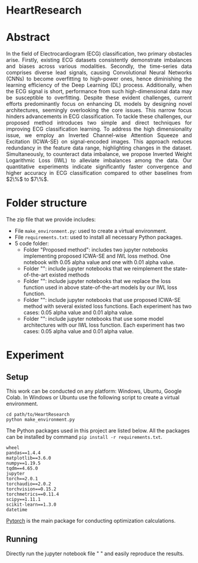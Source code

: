# HeartResearch

# Abstract 
<p align="justify">In the field of Electrocardiogram (ECG) classification, two primary obstacles arise. Firstly, existing ECG datasets consistently demonstrate imbalances and biases across various modalities. Secondly, the time-series data comprises diverse lead signals, causing Convolutional Neural Networks (CNNs) to become overfitting to high-power ones, hence diminishing the learning efficiency of the Deep Learning (DL) process. Additionally, when the ECG signal is short, performance from such high-dimensional data may be susceptible to overfitting. Despite these evident challenges, current efforts predominantly focus on enhancing DL models by designing novel architectures, seemingly overlooking the core issues. This narrow focus hinders advancements in ECG classification. To tackle these challenges, our proposed method introduces two simple and direct techniques for improving ECG classification learning. To address the high dimensionality issue, we employ an Inverted Channel-wise Attention Squeeze and Excitation (ICWA-SE) on signal-encoded images. This approach reduces redundancy in the feature data range, highlighting changes in the dataset. Simultaneously, to counteract data imbalance, we propose Inverted Weight Logarithmic Loss (IWL) to alleviate imbalances among the data. Our quantitative experiments indicate significantly faster convergence and higher accuracy in ECG classification compared to other baselines from $2\%$ to $7\%$. 

# Folder structure
The zip file that we provide includes:
* File ```make_environment.py```: used to create a virtual environment.
* File ```requirements.txt```: used to install all necessary Python packages.
* 5 code folder:
  + Folder "Proposed method": includes two jupyter notebooks implementing proposed ICWA-SE and IWL loss method. One notebook with 0.05 alpha value and one with 0.01 alpha value.
  + Folder "": include jupyter notebooks that we reimplement the state-of-the-art existed methods
  + Folder "": include jupyter notebooks that we replace the loss function used in above state-of-the-art models by our IWL loss function.
  + Folder "": include jupyter notebooks that use proposed ICWA-SE method with several existed loss functions. Each experiment has two cases: 0.05 alpha value and 0.01 alpha value.
  + Folder "": include jupyter notebooks that use some model architectures with our IWL loss function. Each experiment has two cases: 0.05 alpha value and 0.01 alpha value.
  
# Experiment
## Setup
This work can be conducted on any platform: Windows, Ubuntu, Google Colab. In Windows or Ubuntu use the following script to create a virtual environment.
```
cd path/to/HeartResearch
python make_environment.py
```
The Python packages used in this project are listed below. All the packages can be installed by command ```pip install -r requirements.txt```.
```
wheel 
pandas==1.4.4
matplotlib==3.6.0
numpy==1.19.5
tqdm==4.65.0
jupyter
torch==2.0.1
torchaudio==2.0.2
torchvision==0.15.2
torchmetrics==0.11.4
scipy==1.11.1
scikit-learn==1.3.0
datetime

```
[Pytorch](https://pytorch.org/) is the main package for conducting optimization calculations.

## Running
Directly run the jupyter notebook file "  " and easily reproduce the results.
